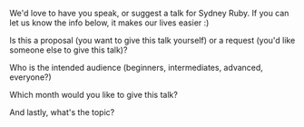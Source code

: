 We'd love to have you speak, or suggest a talk for Sydney Ruby. If you can let us know the info below, it makes our lives easier :)

Is this a proposal (you want to give this talk yourself) or a request (you'd like someone else to give this talk)?

Who is the intended audience (beginners, intermediates, advanced, everyone?)

Which month would you like to give this talk?

And lastly, what's the topic?

